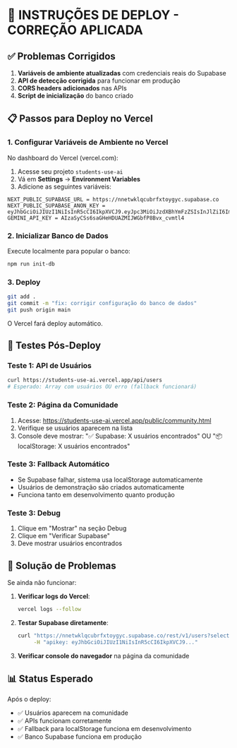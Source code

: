 # 🚀 INSTRUÇÕES DE DEPLOY - CORREÇÃO APLICADA

## ✅ Problemas Corrigidos

1. **Variáveis de ambiente atualizadas** com credenciais reais do Supabase
2. **API de detecção corrigida** para funcionar em produção
3. **CORS headers adicionados** nas APIs
4. **Script de inicialização** do banco criado

## 📋 Passos para Deploy no Vercel

### 1. Configurar Variáveis de Ambiente no Vercel

No dashboard do Vercel (vercel.com):
1. Acesse seu projeto `students-use-ai`
2. Vá em **Settings** → **Environment Variables**
3. Adicione as seguintes variáveis:

```
NEXT_PUBLIC_SUPABASE_URL = https://nnetwklqcubrfxtoygyc.supabase.co
NEXT_PUBLIC_SUPABASE_ANON_KEY = eyJhbGciOiJIUzI1NiIsInR5cCI6IkpXVCJ9.eyJpc3MiOiJzdXBhYmFzZSIsInJlZiI6Im5uZXR3a2xxY3VicmZ4dG95Z3ljIiwicm9sZSI6ImFub24iLCJpYXQiOjE3NTg0ODU3OTIsImV4cCI6MjA3NDA2MTc5Mn0.Wkjblz_GsikPZnFo50DnN5llQEH3enVe2uh_ZlcW_5g
GEMINI_API_KEY = AIzaSyCSs6saGHeHDUAZMIJWGbfP8Bvx_cvmtl4
```

### 2. Inicializar Banco de Dados

Execute localmente para popular o banco:
```bash
npm run init-db
```

### 3. Deploy

```bash
git add .
git commit -m "fix: corrigir configuração do banco de dados"
git push origin main
```

O Vercel fará deploy automático.

## 🧪 Testes Pós-Deploy

### Teste 1: API de Usuários
```bash
curl https://students-use-ai.vercel.app/api/users
# Esperado: Array com usuários OU erro (fallback funcionará)
```

### Teste 2: Página da Comunidade
1. Acesse: https://students-use-ai.vercel.app/public/community.html
2. Verifique se usuários aparecem na lista
3. Console deve mostrar: "✅ Supabase: X usuários encontrados" OU "📦 localStorage: X usuários encontrados"

### Teste 3: Fallback Automático
- Se Supabase falhar, sistema usa localStorage automaticamente
- Usuários de demonstração são criados automaticamente
- Funciona tanto em desenvolvimento quanto produção

### Teste 3: Debug
1. Clique em "Mostrar" na seção Debug
2. Clique em "Verificar Supabase"
3. Deve mostrar usuários encontrados

## 🔧 Solução de Problemas

Se ainda não funcionar:

1. **Verificar logs do Vercel**:
   ```bash
   vercel logs --follow
   ```

2. **Testar Supabase diretamente**:
   ```bash
   curl "https://nnetwklqcubrfxtoygyc.supabase.co/rest/v1/users?select=*" \
        -H "apikey: eyJhbGciOiJIUzI1NiIsInR5cCI6IkpXVCJ9..."
   ```

3. **Verificar console do navegador** na página da comunidade

## 📊 Status Esperado

Após o deploy:
- ✅ Usuários aparecem na comunidade
- ✅ APIs funcionam corretamente  
- ✅ Fallback para localStorage funciona em desenvolvimento
- ✅ Banco Supabase funciona em produção